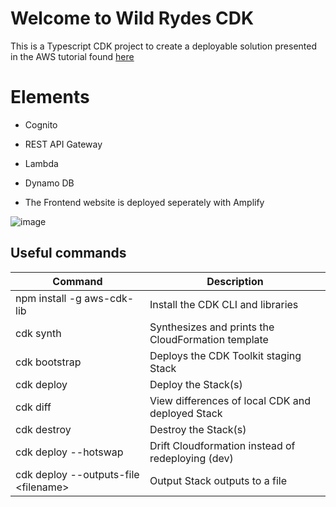 # Welcome to Wild Rydes CDK

This is a Typescript CDK project to create a deployable solution presented in the AWS tutorial found [here](https://aws.amazon.com/getting-started/hands-on/build-serverless-web-app-lambda-apigateway-s3-dynamodb-cognito/?ref=gsrchandson)

# Elements

- Cognito
- REST API Gateway
- Lambda
- Dynamo DB

- The Frontend website is deployed seperately with Amplify

![image](https://github.com/paul7dxb/cdk-wild-rydes/assets/62883464/316872f8-3781-4c2e-821b-7cbbc01b68ea)


## Useful commands

|Command| Description|
| --- | --- |
|npm install -g aws-cdk-lib | Install the CDK CLI and libraries
|cdk synth | Synthesizes and prints the CloudFormation template
|cdk bootstrap | Deploys the CDK Toolkit staging Stack
|cdk deploy | Deploy the Stack(s)
|cdk diff | View differences of local CDK and deployed Stack
|cdk destroy | Destroy the Stack(s)
| cdk deploy --hotswap | Drift Cloudformation instead of redeploying (dev) |
| cdk deploy --outputs-file \<filename> | Output Stack outputs to a file |
